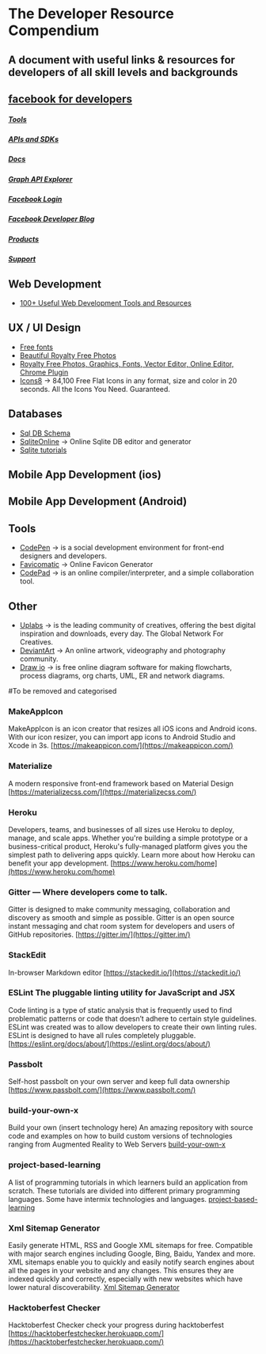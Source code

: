 # The Developer Resource Compendium
## A document with useful links &amp; resources for developers of all skill levels and backgrounds

## [facebook for developers](https://developers.facebook.com/)
##### [Tools](https://developers.facebook.com/tools/)
##### [APIs and SDKs](https://developers.facebook.com/docs/apis-and-sdks/)
##### [Docs](https://developers.facebook.com/docs/)
##### [Graph API Explorer](https://developers.facebook.com/tools/explorer/)
##### [Facebook Login](https://developers.facebook.com/docs/facebook-login/)
##### [Facebook Developer Blog](https://developers.facebook.com/blog/)
##### [Products](https://developers.facebook.com/products/)
##### [Support](https://developers.facebook.com/support/)

## Web Development
* [100+ Useful Web Development Tools and Resources](https://medium.com/level-up-web/100-awesome-web-development-tools-and-resources-f50e776ea20c)
## UX / UI Design
* [Free fonts](https://allbestfonts.com/)
* [Beautiful Royalty Free Photos](https://unsplash.com/)
* [Royalty Free Photos, Graphics, Fonts, Vector Editor, Online Editor, Chrome Plugin](https://pixlr.com/)
* [Icons8](https://icons8.com/) -> 84,100 Free Flat Icons in any format, size and color in 20 seconds. All the Icons You Need. Guaranteed.
## Databases
* [Sql DB Schema](https://sqldbm.com/en/Home/)
* [SqliteOnline](https://sqliteonline.com/) -> Online Sqlite DB editor and generator
* [Sqlite tutorials](http://www.sqlitetutorial.net/)
## Mobile App Development (ios)
## Mobile App Development (Android)
## Tools
* [CodePen](https://codepen.io/) -> is a social development environment for front-end designers and developers.
* [Favicomatic](http://www.favicomatic.com/) -> Online Favicon Generator
* [CodePad](http://codepad.org) -> is an online compiler/interpreter, and a simple collaboration tool.

## Other
* [Uplabs](https://www.uplabs.com/) -> is the leading community of creatives, offering the best digital inspiration and downloads, every day. The Global Network For Creatives.
* [DeviantArt](https://www.deviantart.com/) -> An online artwork, videography and photography community.
* [Draw io](https://www.draw.io/) -> is free online diagram software for making flowcharts, process diagrams, org charts, UML, ER and network diagrams.


#To be removed and categorised
### MakeAppIcon
MakeAppIcon is an icon creator that resizes all iOS icons and Android icons. With our icon resizer, you can import app icons to Android Studio and Xcode in 3s. 
[https://makeappicon.com/](https://makeappicon.com/)

### Materialize
A modern responsive front-end framework based on Material Design 
[https://materializecss.com/](https://materializecss.com/)

### Heroku
Developers, teams, and businesses of all sizes use Heroku to deploy, manage, and scale apps. Whether you're building a simple prototype or a business-critical product, Heroku's fully-managed platform gives you the simplest path to delivering apps quickly. Learn more about how Heroku can benefit your app development. 
[https://www.heroku.com/home](https://www.heroku.com/home)

### Gitter — Where developers come to talk.
Gitter is designed to make community messaging, collaboration and discovery as smooth and simple as possible. Gitter is an open source instant messaging and chat room system for developers and users of GitHub repositories. 
[https://gitter.im/](https://gitter.im/)

### StackEdit  
In-browser Markdown editor 
[https://stackedit.io/](https://stackedit.io/)

### ESLint The pluggable linting utility for JavaScript and JSX
Code linting is a type of static analysis that is frequently used to find problematic patterns or code that doesn’t adhere to certain style guidelines.
ESLint was created was to allow developers to create their own linting rules. ESLint is designed to have all rules completely pluggable. 
[https://eslint.org/docs/about/](https://eslint.org/docs/about/)

### Passbolt  
Self-host passbolt on your own server and keep full data ownership 
[https://www.passbolt.com/](https://www.passbolt.com/)

### build-your-own-x
Build your own (insert technology here) 
An amazing repository with source code and examples on how to build custom versions of technologies ranging from Augmented Reality
to Web Servers 
[build-your-own-x](https://github.com/danistefanovic/build-your-own-x)

### project-based-learning
A list of programming tutorials in which learners build an application from scratch. These tutorials are divided into different primary programming languages. Some have intermix technologies and languages. 
[project-based-learning](https://github.com/tuvtran/project-based-learning)

### Xml Sitemap Generator
Easily generate HTML, RSS and Google XML sitemaps for free. Compatible with major search engines including Google, Bing, Baidu, Yandex and more.
XML sitemaps enable you to quickly and easily notify search engines about all the pages in your website and any changes. This ensures they are indexed quickly and correctly, especially with new websites which have lower natural discoverability. 
[Xml Sitemap Generator](https://xmlsitemapgenerator.org/)

### Hacktoberfest Checker 
Hacktoberfest Checker check your progress during hacktoberfest
[https://hacktoberfestchecker.herokuapp.com/](https://hacktoberfestchecker.herokuapp.com/)
